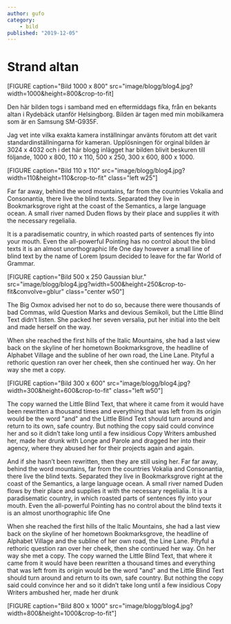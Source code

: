 ```yaml
---
author: gufo
category:
    - bild
published: "2019-12-05"
---
```

Strand altan
==================================

[FIGURE caption="Bild 1000 x 800" src="image/blogg/blog4.jpg?width=1000&height=800&crop-to-fit]

Den här bilden togs i samband med en eftermiddags fika, från en bekants altan i Rydebäck utanför Helsingborg. Bilden är tagen med min mobilkamera som är en Samsung SM-G935F.

<!--more-->

Jag vet inte vilka exakta kamera inställningar använts förutom att det varit standardinställningarna för kameran. Upplösningen för orginal bilden är 3024 x 4032 och i det här blogg inlägget har bilden blivit beskuren till följande, 1000 x 800, 110 x 110, 500 x 250, 300 x 600, 800 x 1000.

[FIGURE caption="Bild 110 x 110" src="image/blogg/blog4.jpg?width=110&height=110&crop-to-fit" class="left w25"]

Far far away, behind the word mountains, far from the countries Vokalia and Consonantia, there live the blind texts. Separated they live in Bookmarksgrove right at the coast of the Semantics, a large language ocean. A small river named Duden flows by their place and supplies it with the necessary regelialia.

It is a paradisematic country, in which roasted parts of sentences fly into your mouth. Even the all-powerful Pointing has no control about the blind texts it is an almost unorthographic life One day however a small line of blind text by the name of Lorem Ipsum decided to leave for the far World of Grammar.

[FIGURE caption="Bild 500 x 250 Gaussian blur." src="image/blogg/blog4.jpg?width=500&height=250&crop-to-fit&convolve=gblur" class="center w50"]

The Big Oxmox advised her not to do so, because there were thousands of bad Commas, wild Question Marks and devious Semikoli, but the Little Blind Text didn’t listen. She packed her seven versalia, put her initial into the belt and made herself on the way.

When she reached the first hills of the Italic Mountains, she had a last view back on the skyline of her hometown Bookmarksgrove, the headline of Alphabet Village and the subline of her own road, the Line Lane. Pityful a rethoric question ran over her cheek, then she continued her way. On her way she met a copy.

[FIGURE caption="Bild 300 x 600" src="image/blogg/blog4.jpg?width=300&height=600&crop-to-fit" class="left w50"]

The copy warned the Little Blind Text, that where it came from it would have been rewritten a thousand times and everything that was left from its origin would be the word "and" and the Little Blind Text should turn around and return to its own, safe country. But nothing the copy said could convince her and so it didn’t take long until a few insidious Copy Writers ambushed her, made her drunk with Longe and Parole and dragged her into their agency, where they abused her for their projects again and again.

And if she hasn’t been rewritten, then they are still using her. Far far away, behind the word mountains, far from the countries Vokalia and Consonantia, there live the blind texts. Separated they live in Bookmarksgrove right at the coast of the Semantics, a large language ocean. A small river named Duden flows by their place and supplies it with the necessary regelialia. It is a paradisematic country, in which roasted parts of sentences fly into your mouth. Even the all-powerful Pointing has no control about the blind texts it is an almost unorthographic life One

When she reached the first hills of the Italic Mountains, she had a last view back on the skyline of her hometown Bookmarksgrove, the headline of Alphabet Village and the subline of her own road, the Line Lane. Pityful a rethoric question ran over her cheek, then she continued her way. On her way she met a copy. The copy warned the Little Blind Text, that where it came from it would have been rewritten a thousand times and everything that was left from its origin would be the word "and" and the Little Blind Text should turn around and return to its own, safe country. But nothing the copy said could convince her and so it didn’t take long until a few insidious Copy Writers ambushed her, made her drunk

[FIGURE caption="Bild 800 x 1000" src="image/blogg/blog4.jpg?width=800&height=1000&crop-to-fit"]
